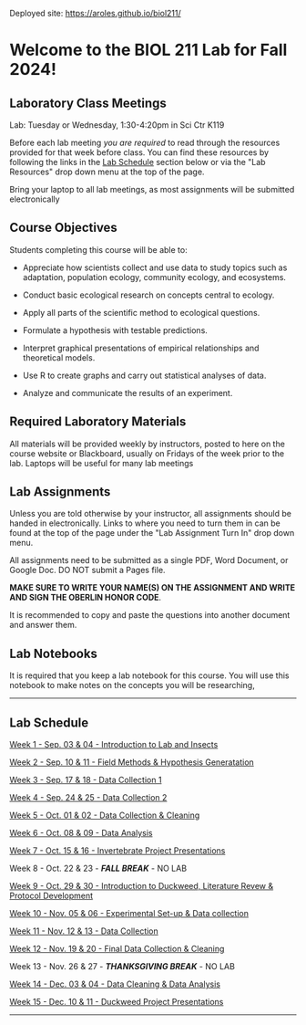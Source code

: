 Deployed site: https://aroles.github.io/biol211/


# Welcome to the BIOL 211 Lab for Fall 2024!

## Laboratory Class Meetings

Lab: Tuesday or Wednesday, 1:30-4:20pm in Sci Ctr K119

Before each lab meeting *you are required* to read through the resources provided for that week before class. You can find these resources by following the links in the [Lab Schedule](#lab-schedule) section below or via the "Lab Resources" drop down menu at the top of the page.

Bring your laptop to all lab meetings, as most assignments will be submitted electronically

## Course Objectives

Students completing this course will be able to:

* Appreciate how scientists collect and use data to study topics such as adaptation, population ecology, community ecology, and ecosystems.

* Conduct basic ecological research on concepts central to ecology.

* Apply all parts of the scientific method to ecological questions.

* Formulate a hypothesis with testable predictions.

* Interpret graphical presentations of empirical relationships and theoretical models.

* Use R to create graphs and carry out statistical analyses of data.

* Analyze and communicate the results of an experiment.

## Required Laboratory Materials

All materials will be provided weekly by instructors, posted to here on the course website or Blackboard, usually on Fridays of the week prior to the lab. Laptops will be useful for many lab meetings

## Lab Assignments

Unless you are told otherwise by your instructor, all assignments should be handed in electronically. Links to where you need to turn them in can be found at the top of the page under the "Lab Assignment Turn In" drop down menu.

All assignments need to be submitted as a single PDF, Word Document, or Google Doc. DO NOT submit a Pages file. 

**MAKE SURE TO WRITE YOUR NAME(S) ON THE ASSIGNMENT AND WRITE AND SIGN THE OBERLIN HONOR CODE**.

It is recommended to copy and paste the questions into another document and answer them.

## Lab Notebooks

It is required that you keep a lab notebook for this course. You will use this notebook to make notes on the concepts you will be researching, 

***

## Lab Schedule

[Week 1 - Sep. 03 & 04 - Introduction to Lab and Insects](articles/01_biol_211_lab_intro.html)

[Week 2 - Sep. 10 & 11 - Field Methods & Hypothesis Generatation](articles/02_biol_211_invert_eco.html)

[Week 3 - Sep. 17 & 18 - Data Collection 1](404.html)

[Week 4 - Sep. 24 & 25 - Data Collection 2](404.html)

[Week 5 - Oct. 01 & 02 - Data Collection & Cleaning](404.html)

[Week 6 - Oct. 08 & 09 - Data Analysis](404.html)

[Week 7 - Oct. 15 & 16 - Invertebrate Project Presentations](404.html) 

Week 8 - Oct. 22 & 23 - **_FALL BREAK_** - NO LAB

[Week 9 - Oct. 29 & 30 - Introduction to Duckweed, Literature Revew & Protocol Development](404.html)

[Week 10 - Nov. 05 & 06 - Experimental Set-up & Data collection](404.html)

[Week 11 - Nov. 12 & 13 - Data Collection](404.html)

[Week 12 - Nov. 19 & 20 - Final Data Collection & Cleaning](404.html)

Week 13 - Nov. 26 & 27 - **_THANKSGIVING BREAK_** - NO LAB

[Week 14 - Dec. 03 & 04 - Data Cleaning & Data Analysis](404.html)

[Week 15 - Dec. 10 & 11 - Duckweed Project Presentations](404.html)

***


